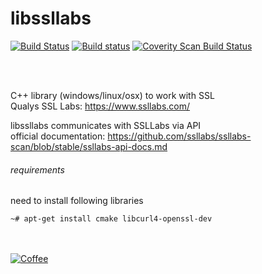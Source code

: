# libssllabs
[![Build Status](https://travis-ci.org/matusso/libssllabs.svg?branch=master)](https://travis-ci.org/matusso/libssllabs)
[![Build status](https://ci.appveyor.com/api/projects/status/n5rehrtbx70cccwm?svg=true)](https://ci.appveyor.com/project/matusso/libssllabs)
<a href="https://scan.coverity.com/projects/matusso-libssllabs">
  <img alt="Coverity Scan Build Status"
       src="https://scan.coverity.com/projects/8326/badge.svg"/>
</a>

<br><br>

C++ library (windows/linux/osx) to work with SSL<br>
Qualys SSL Labs: https://www.ssllabs.com/

libssllabs communicates with SSLLabs via API <br>
official documentation: https://github.com/ssllabs/ssllabs-scan/blob/stable/ssllabs-api-docs.md

###### requirements
need to install following libraries
```
~# apt-get install cmake libcurl4-openssl-dev
```
<br><br>
[![Coffee](https://www.buymeacoffee.com/assets/img/custom_images/black_img.png)](https://buymeacoff.ee/burso)
